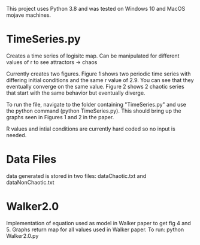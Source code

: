This project uses Python 3.8 and was tested on Windows 10 and MacOS mojave machines. 

# TimeSeries.py

Creates a time series of logisitc map. Can be manipulated for different values of r to see attractors -> chaos

Currently creates two figures. Figure 1 shows two periodic time series with differing initial conditions and the same r value of 2.9. You can see that they eventually converge on the same value. Figure 2 shows 2 chaotic series that start with the same behavior but eventually diverge. 

To run the file, navigate to the folder containing "TimeSeries.py" and use the python command (python TimeSeries.py). This should bring up the graphs seen in Figures 1 and 2 in the paper. 

R values and intial conditions are currently hard coded so no input is needed.


# Data Files

data generated is stored in two files: dataChaotic.txt and dataNonChaotic.txt

# Walker2.0

Implementation of equation used as model in Walker paper to get fig 4 and 5. Graphs return map for all values used in Walker paper. To run: python Walker2.0.py

